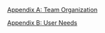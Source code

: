 [Appendix A: Team Organization](TeamOrgAppend/TeamOrgSources.md)

[Appendix B: User Needs](UserNeedsAppend/USASources.md)
